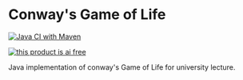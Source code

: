 # Conway's Game of Life

[![Java CI with Maven](https://github.com/Frank-Mayer/game-of-life/actions/workflows/maven.yml/badge.svg)](https://github.com/Frank-Mayer/game-of-life/actions/workflows/maven.yml)

[![this product is ai free](https://this-product-is-ai-free.github.io/badge.svg)](https://this-product-is-ai-free.github.io)

Java implementation of conway's Game of Life for university lecture.
